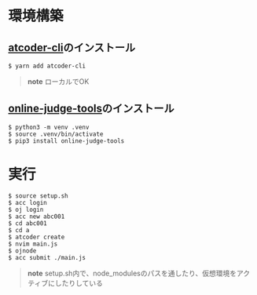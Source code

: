 # 環境構築

## [atcoder-cli](https://github.com/Tatamo/atcoder-cli)のインストール

```
$ yarn add atcoder-cli
```

>**note**
>ローカルでOK

## [online-judge-tools](https://github.com/online-judge-tools/oj)のインストール

```
$ python3 -m venv .venv
$ source .venv/bin/activate
$ pip3 install online-judge-tools
```

# 実行

```
$ source setup.sh
$ acc login
$ oj login
$ acc new abc001
$ cd abc001
$ cd a
$ atcoder create
$ nvim main.js
$ ojnode
$ acc submit ./main.js
```

>**note**
>setup.sh内で、node\_modulesのパスを通したり、仮想環境をアクティブにしたりしている
